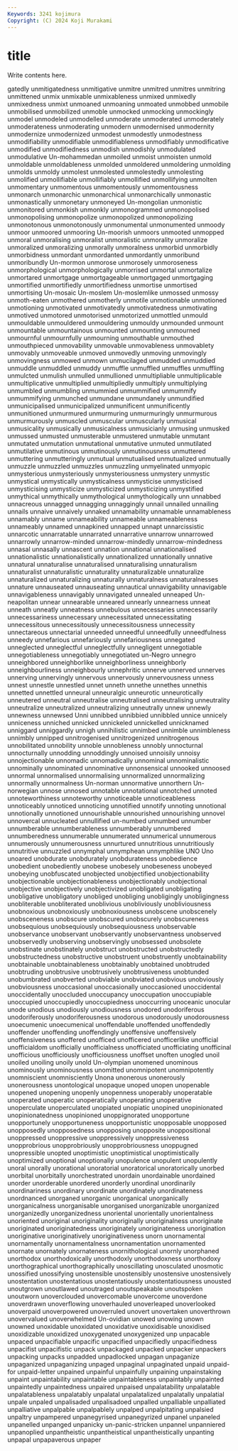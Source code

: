 ```yaml
---
Keywords: 3241 kojimura
Copyright: (C) 2024 Koji Murakami
---
```


# title

Write contents here.



gatedly
unmitigatedness unmitigative unmitre unmitred unmitres unmitring unmittened unmix unmixable unmixableness
unmixed unmixedly unmixedness unmixt unmoaned unmoaning unmoated unmobbed unmobile unmobilised
unmobilized unmoble unmocked unmocking unmockingly unmodel unmodeled unmodelled unmoderate unmoderated
unmoderately unmoderateness unmoderating unmodern unmodernised unmodernity unmodernize unmodernized unmodest unmodestly
unmodestness unmodifiability unmodifiable unmodifiableness unmodifiably unmodificative unmodified unmodifiedness unmodish unmodishly
unmodulated unmodulative Un-mohammedan unmoiled unmoist unmoisten unmold unmoldable unmoldableness unmolded
unmoldered unmoldering unmolding unmolds unmoldy unmolest unmolested unmolestedly unmolesting unmolified
unmollifiable unmollifiably unmollified unmollifying unmolten unmomentary unmomentous unmomentously unmomentousness unmonarch
unmonarchic unmonarchical unmonarchically unmonastic unmonastically unmonetary unmoneyed Un-mongolian unmonistic unmonitored
unmonkish unmonkly unmonogrammed unmonopolised unmonopolising unmonopolize unmonopolized unmonopolizing unmonotonous unmonotonously
unmonumental unmonumented unmoody unmoor unmoored unmooring Un-moorish unmoors unmooted unmopped
unmoral unmoralising unmoralist unmoralistic unmorality unmoralize unmoralized unmoralizing unmorally unmoralness
unmorbid unmorbidly unmorbidness unmordant unmordanted unmordantly unmoribund unmoribundly Un-mormon unmorose
unmorosely unmoroseness unmorphological unmorphologically unmorrised unmortal unmortalize unmortared unmortgage unmortgageable
unmortgaged unmortgaging unmortified unmortifiedly unmortifiedness unmortise unmortised unmortising Un-mosaic Un-moslem
Un-moslemlike unmossed unmossy unmoth-eaten unmothered unmotherly unmotile unmotionable unmotioned unmotioning
unmotivated unmotivatedly unmotivatedness unmotivating unmotived unmotored unmotorised unmotorized unmottled unmould
unmouldable unmouldered unmouldering unmouldy unmounded unmount unmountable unmountainous unmounted unmounting
unmourned unmournful unmournfully unmourning unmouthable unmouthed unmouthpieced unmovability unmovable unmovableness
unmovablety unmovably unmoveable unmoved unmovedly unmoving unmovingly unmovingness unmowed unmown
unmucilaged unmudded unmuddied unmuddle unmuddled unmuddy unmuffle unmuffled unmuffles unmuffling
unmulcted unmulish unmulled unmullioned unmultipliable unmultiplicable unmultiplicative unmultiplied unmultipliedly unmultiply
unmultiplying unmumbled unmumbling unmummied unmummified unmummify unmummifying unmunched unmundane unmundanely
unmundified unmunicipalised unmunicipalized unmunificent unmunificently unmunitioned unmurmured unmurmuring unmurmuringly unmurmurous
unmurmurously unmuscled unmuscular unmuscularly unmusical unmusicality unmusically unmusicalness unmusicianly unmusing
unmusked unmussed unmusted unmusterable unmustered unmutable unmutant unmutated unmutation unmutational
unmutative unmuted unmutilated unmutilative unmutinous unmutinously unmutinousness unmuttered unmuttering unmutteringly
unmutual unmutualised unmutualized unmutually unmuzzle unmuzzled unmuzzles unmuzzling unmyelinated unmyopic
unmysterious unmysteriously unmysteriousness unmystery unmystic unmystical unmystically unmysticalness unmysticise unmysticised
unmysticising unmysticize unmysticized unmysticizing unmystified unmythical unmythically unmythological unmythologically unn
unnabbed unnacreous unnagged unnagging unnaggingly unnail unnailed unnailing unnails unnaive
unnaively unnaked unnamability unnamable unnamableness unnamably unname unnameability unnameable unnameableness
unnameably unnamed unnapkined unnapped unnapt unnarcissistic unnarcotic unnarratable unnarrated unnarrative
unnarrow unnarrowed unnarrowly unnarrow-minded unnarrow-mindedly unnarrow-mindedness unnasal unnasally unnascent unnation
unnational unnationalised unnationalistic unnationalistically unnationalized unnationally unnative unnatural unnaturalise unnaturalised
unnaturalising unnaturalism unnaturalist unnaturalistic unnaturality unnaturalizable unnaturalize unnaturalized unnaturalizing unnaturally
unnaturalness unnaturalnesses unnature unnauseated unnauseating unnautical unnavigability unnavigable unnavigableness unnavigably
unnavigated unnealed unneaped Un-neapolitan unnear unnearable unneared unnearly unnearness unneat
unneath unneatly unneatness unnebulous unnecessaries unnecessarily unnecessariness unnecessary unnecessitated unnecessitating
unnecessitous unnecessitously unnecessitousness unnecessity unnectareous unnectarial unneeded unneedful unneedfully unneedfulness
unneedy unnefarious unnefariously unnefariousness unnegated unneglected unneglectful unneglectfully unnegligent unnegotiable
unnegotiableness unnegotiably unnegotiated un-Negro unnegro unneighbored unneighborlike unneighborliness unneighborly unneighbourliness
unneighbourly unnephritic unnerve unnerved unnerves unnerving unnervingly unnervous unnervously unnervousness
unness unnest unnestle unnestled unnet unneth unnethe unnethes unnethis unnetted
unnettled unneural unneuralgic unneurotic unneurotically unneutered unneutral unneutralise unneutralised unneutralising
unneutrality unneutralize unneutralized unneutralizing unneutrally unnew unnewly unnewness unnewsed Unni
unnibbed unnibbied unnibbled unnice unnicely unniceness unniched unnicked unnickeled unnickelled
unnicknamed unniggard unniggardly unnigh unnihilistic unnimbed unnimble unnimbleness unnimbly unnipped
unnitrogenised unnitrogenized unnitrogenous unnobilitated unnobility unnoble unnobleness unnobly unnocturnal unnocturnally
unnodding unnoddingly unnoised unnoisily unnoisy unnojectionable unnomadic unnomadically unnominal unnominalistic
unnominally unnominated unnominative unnonsensical unnooked unnoosed unnormal unnormalised unnormalising unnormalized
unnormalizing unnormally unnormalness Un-norman unnormative unnorthern Un-norwegian unnose unnosed unnotable
unnotational unnotched unnoted unnoteworthiness unnoteworthy unnoticeable unnoticeableness unnoticeably unnoticed unnoticing
unnotified unnotify unnoting unnotional unnotionally unnotioned unnourishable unnourished unnourishing unnovel
unnovercal unnucleated unnullified un-numbed unnumbed unnumber unnumberable unnumberableness unnumberably unnumbered
unnumberedness unnumerable unnumerated unnumerical unnumerous unnumerously unnumerousness unnurtured unnutritious unnutritiously
unnutritive unnuzzled unnymphal unnymphean unnymphlike UNO Uno unoared unobdurate unobdurately
unobdurateness unobedience unobedient unobediently unobese unobesely unobeseness unobeyed unobeying unobfuscated
unobjected unobjectified unobjectionability unobjectionable unobjectionableness unobjectionably unobjectional unobjective unobjectively unobjectivized
unobligated unobligating unobligative unobligatory unobliged unobliging unobligingly unobligingness unobliterable unobliterated
unoblivious unobliviously unobliviousness unobnoxious unobnoxiously unobnoxiousness unobscene unobscenely unobsceneness unobscure
unobscured unobscurely unobscureness unobsequious unobsequiously unobsequiousness unobservable unobservance unobservant unobservantly
unobservantness unobserved unobservedly unobserving unobservingly unobsessed unobsolete unobstinate unobstinately unobstruct
unobstructed unobstructedly unobstructedness unobstructive unobstruent unobstruently unobtainability unobtainable unobtainableness unobtainably
unobtained unobtruded unobtruding unobtrusive unobtrusively unobtrusiveness unobtunded unobumbrated unobverted unobviable
unobviated unobvious unobviously unobviousness unoccasional unoccasionally unoccasioned unoccidental unoccidentally unoccluded
unoccupancy unoccupation unoccupiable unoccupied unoccupiedly unoccupiedness unoccurring unoceanic unocular unode
unodious unodiously unodiousness unodored unodoriferous unodoriferously unodoriferousness unodorous unodorously unodorousness
unoecumenic unoecumenical unoffendable unoffended unoffendedly unoffender unoffending unoffendingly unoffensive unoffensively
unoffensiveness unoffered unofficed unofficered unofficerlike unofficial unofficialdom unofficially unofficialness unofficiated
unofficiating unofficinal unofficious unofficiously unofficiousness unoffset unoften unogled unoil unoiled
unoiling unoily unold Un-olympian unomened unominous unominously unominousness unomitted unomnipotent
unomnipotently unomniscient unomnisciently Unona unonerous unonerously unonerousness unontological unopaque unoped
unopen unopenable unopened unopening unopenly unopenness unoperably unoperatable unoperated unoperatic
unoperatically unoperating unoperative unoperculate unoperculated unopiated unopiatic unopined unopinionated unopinionatedness
unopinioned unoppignorated unopportune unopportunely unopportuneness unopportunistic unopposable unopposed unopposedly unopposedness
unopposing unopposite unoppositional unoppressed unoppressive unoppressively unoppressiveness unopprobrious unopprobriously unopprobriousness
unoppugned unopressible unopted unoptimistic unoptimistical unoptimistically unoptimized unoptional unoptionally unopulence
unopulent unopulently unoral unorally unorational unoratorial unoratorical unoratorically unorbed unorbital
unorbitally unorchestrated unordain unordainable unordained unorder unorderable unordered unorderly unordinal
unordinarily unordinariness unordinary unordinate unordinately unordinateness unordnanced unorganed unorganic unorganical
unorganically unorganicalness unorganisable unorganised unorganizable unorganized unorganizedly unorganizedness unoriental unorientally
unorientalness unoriented unoriginal unoriginality unoriginally unoriginalness unoriginate unoriginated unoriginatedness unoriginately
unoriginateness unorigination unoriginative unoriginatively unoriginativeness unorn unornamental unornamentally unornamentalness unornamentation
unornamented unornate unornately unornateness unornithological unornly unorphaned unorthodox unorthodoxically unorthodoxly
unorthodoxness unorthodoxy unorthographical unorthographically unoscillating unosculated unosmotic unossified unossifying unostensible
unostensibly unostensive unostensively unostentation unostentatious unostentatiously unostentatiousness unousted unoutgrown unoutlawed
unoutraged unoutspeakable unoutspoken unoutworn unoverclouded unovercomable unovercome unoverdone unoverdrawn unoverflowing
unoverhauled unoverleaped unoverlooked unoverpaid unoverpowered unoverruled unovert unovertaken unoverthrown unovervalued
unoverwhelmed Un-ovidian unowed unowing unown unowned unoxidable unoxidated unoxidative unoxidisable
unoxidised unoxidizable unoxidized unoxygenated unoxygenized unp unpacable unpaced unpacifiable unpacific
unpacified unpacifiedly unpacifiedness unpacifist unpacifistic unpack unpackaged unpacked unpacker unpackers
unpacking unpacks unpadded unpadlocked unpagan unpaganize unpaganized unpaganizing unpaged unpaginal
unpaginated unpaid unpaid-for unpaid-letter unpained unpainful unpainfully unpaining unpainstaking unpaint
unpaintability unpaintable unpaintableness unpaintably unpainted unpaintedly unpaintedness unpaired unpaised unpalatability
unpalatable unpalatableness unpalatably unpalatal unpalatalized unpalatally unpalatial unpale unpaled unpalisaded
unpalisadoed unpalled unpalliable unpalliated unpalliative unpalpable unpalpablely unpalped unpalpitating unpalsied
unpaltry unpampered unpanegyrised unpanegyrized unpanel unpaneled unpanelled unpanged unpanicky un-panic-stricken
unpannel unpanniered unpanoplied unpantheistic unpantheistical unpantheistically unpanting unpapal unpapaverous unpaper

